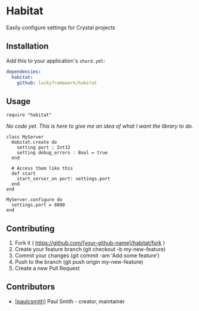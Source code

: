 # Habitat

Easily configure settings for Crystal projects

## Installation

Add this to your application's `shard.yml`:

```yaml
dependencies:
  habitat:
    github: luckyframework/habitat
```

## Usage

```crystal
require "habitat"
```

_No code yet. This is here to give me an idea of what I want the library to do._

```crystal
class MyServer
  Habitat.create do
    setting port : Int32
    setting debug_errors : Bool = true
  end

  # Access them like this
  def start
    start_server_on port: settings.port
  end
end

MyServer.configure do
  settings.port = 8080
end
```


## Contributing

1. Fork it ( https://github.com/[your-github-name]/habitat/fork )
2. Create your feature branch (git checkout -b my-new-feature)
3. Commit your changes (git commit -am 'Add some feature')
4. Push to the branch (git push origin my-new-feature)
5. Create a new Pull Request

## Contributors

- [[paulcsmith]](https://github.com/[paulcsmith]) Paul Smith - creator, maintainer
